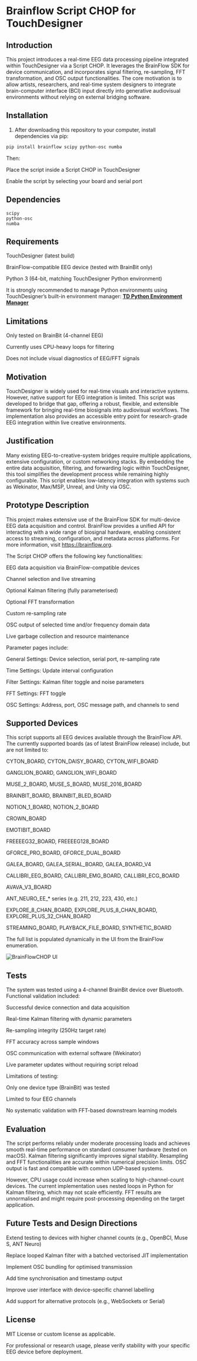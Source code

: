 # Brainflow Script CHOP for TouchDesigner
## Introduction
This project introduces a real-time EEG data processing pipeline integrated within TouchDesigner via a Script CHOP. It leverages the BrainFlow SDK for device communication, and incorporates signal filtering, re-sampling, FFT transformation, and OSC output functionalities. The core motivation is to allow artists, researchers, and real-time system designers to integrate brain-computer interface (BCI) input directly into generative audiovisual environments without relying on external bridging software.

## Installation

1. After downloading this repository to your computer, install dependencies via pip:

```bash
pip install brainflow scipy python-osc numba
```

Then:

Place the script inside a Script CHOP in TouchDesigner

Enable the script by selecting your board and serial port

## Dependencies
```bashbrainflow
scipy
python-osc
numba
```
## Requirements
TouchDesigner (latest build)

BrainFlow-compatible EEG device (tested with BrainBit only)

Python 3 (64-bit, matching TouchDesigner Python environment)

It is strongly recommended to manage Python environments using TouchDesigner’s built-in environment manager:
[**TD Python Environment Manager**](https://derivative.ca/community-post/introducing-touchdesigner-python-environment-manager-tdpyenvmanager/72024)


## Limitations
Only tested on BrainBit (4-channel EEG)

Currently uses CPU-heavy loops for filtering

Does not include visual diagnostics of EEG/FFT signals

## Motivation
TouchDesigner is widely used for real-time visuals and interactive systems. However, native support for EEG integration is limited. This script was developed to bridge that gap, offering a robust, flexible, and extensible framework for bringing real-time biosignals into audiovisual workflows. The implementation also provides an accessible entry point for research-grade EEG integration within live creative environments.

## Justification
Many existing EEG-to-creative-system bridges require multiple applications, extensive configuration, or custom networking stacks. By embedding the entire data acquisition, filtering, and forwarding logic within TouchDesigner, this tool simplifies the development process while remaining highly configurable. This script enables low-latency integration with systems such as Wekinator, Max/MSP, Unreal, and Unity via OSC.

## Prototype Description
This project makes extensive use of the BrainFlow SDK for multi-device EEG data acquisition and control. BrainFlow provides a unified API for interacting with a wide range of biosignal hardware, enabling consistent access to streaming, configuration, and metadata across platforms. For more information, visit https://brainflow.org.

The Script CHOP offers the following key functionalities:

EEG data acquisition via BrainFlow-compatible devices

Channel selection and live streaming

Optional Kalman filtering (fully parameterised)

Optional FFT transformation

Custom re-sampling rate

OSC output of selected time and/or frequency domain data

Live garbage collection and resource maintenance

Parameter pages include:

General Settings: Device selection, serial port, re-sampling rate

Time Settings: Update interval configuration

Filter Settings: Kalman filter toggle and noise parameters

FFT Settings: FFT toggle

OSC Settings: Address, port, OSC message path, and channels to send

## Supported Devices
This script supports all EEG devices available through the BrainFlow API. The currently supported boards (as of latest BrainFlow release) include, but are not limited to:

CYTON_BOARD, CYTON_DAISY_BOARD, CYTON_WIFI_BOARD

GANGLION_BOARD, GANGLION_WIFI_BOARD

MUSE_2_BOARD, MUSE_S_BOARD, MUSE_2016_BOARD

BRAINBIT_BOARD, BRAINBIT_BLED_BOARD

NOTION_1_BOARD, NOTION_2_BOARD

CROWN_BOARD

EMOTIBIT_BOARD

FREEEEG32_BOARD, FREEEEG128_BOARD

GFORCE_PRO_BOARD, GFORCE_DUAL_BOARD

GALEA_BOARD, GALEA_SERIAL_BOARD, GALEA_BOARD_V4

CALLIBRI_EEG_BOARD, CALLIBRI_EMG_BOARD, CALLIBRI_ECG_BOARD

AVAVA_V3_BOARD

ANT_NEURO_EE_* series (e.g. 211, 212, 223, 430, etc.)

EXPLORE_8_CHAN_BOARD, EXPLORE_PLUS_8_CHAN_BOARD, EXPLORE_PLUS_32_CHAN_BOARD

STREAMING_BOARD, PLAYBACK_FILE_BOARD, SYNTHETIC_BOARD

The full list is populated dynamically in the UI from the BrainFlow enumeration.

![BrainFlowCHOP UI](images/BrainFlowCHOP.png)


## Tests
The system was tested using a 4-channel BrainBit device over Bluetooth. Functional validation included:

Successful device connection and data acquisition

Real-time Kalman filtering with dynamic parameters

Re-sampling integrity (250Hz target rate)

FFT accuracy across sample windows

OSC communication with external software (Wekinator)

Live parameter updates without requiring script reload

Limitations of testing:

Only one device type (BrainBit) was tested

Limited to four EEG channels

No systematic validation with FFT-based downstream learning models

## Evaluation
The script performs reliably under moderate processing loads and achieves smooth real-time performance on standard consumer hardware (tested on macOS). Kalman filtering significantly improves signal stability. Resampling and FFT functionalities are accurate within numerical precision limits. OSC output is fast and compatible with common UDP-based systems.

However, CPU usage could increase when scaling to high-channel-count devices. The current implementation uses nested loops in Python for Kalman filtering, which may not scale efficiently. FFT results are unnormalised and might require post-processing depending on the target application.

## Future Tests and Design Directions
Extend testing to devices with higher channel counts (e.g., OpenBCI, Muse S, ANT Neuro)

Replace looped Kalman filter with a batched vectorised JIT implementation

Implement OSC bundling for optimised transmission

Add time synchronisation and timestamp output

Improve user interface with device-specific channel labelling

Add support for alternative protocols (e.g., WebSockets or Serial)


## License
MIT License or custom license as applicable.

For professional or research usage, please verify stability with your specific EEG device before deployment.
